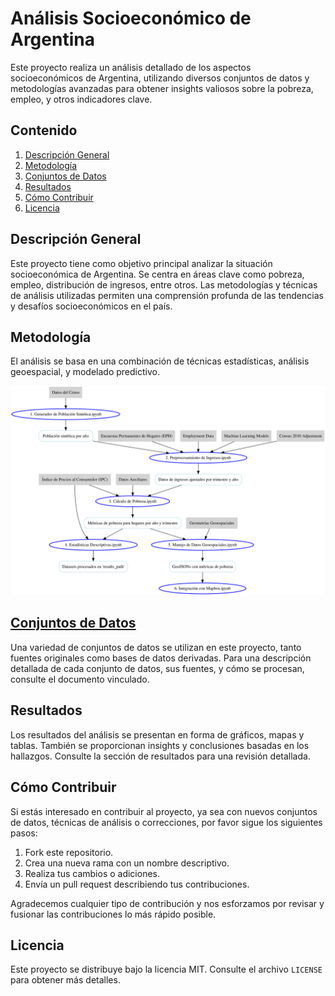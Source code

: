 
# Análisis Socioeconómico de Argentina

Este proyecto realiza un análisis detallado de los aspectos socioeconómicos de Argentina, utilizando diversos conjuntos de datos y metodologías avanzadas para obtener insights valiosos sobre la pobreza, empleo, y otros indicadores clave.

## Contenido

1. [Descripción General](#descripción-general)
2. [Metodología](#metodología)
3. [Conjuntos de Datos](docs/datasets.md)
4. [Resultados](#resultados)
5. [Cómo Contribuir](#cómo-contribuir)
6. [Licencia](#licencia)

## Descripción General

Este proyecto tiene como objetivo principal analizar la situación socioeconómica de Argentina. Se centra en áreas clave como pobreza, empleo, distribución de ingresos, entre otros. Las metodologías y técnicas de análisis utilizadas permiten una comprensión profunda de las tendencias y desafíos socioeconómicos en el país.

## Metodología

El análisis se basa en una combinación de técnicas estadísticas, análisis geoespacial, y modelado predictivo. 
<!--Para obtener detalles específicos sobre la metodología utilizada, refiérase al documento detallado [aquí](link-a-documento-metodología).-->

![Diagrama de Flujo del Proyecto](https://github.com/matuteiglesias/indice-pobreza-UBA/blob/main/images/graphviz.svg?raw=true)


## [Conjuntos de Datos](docs/data.md)

Una variedad de conjuntos de datos se utilizan en este proyecto, tanto fuentes originales como bases de datos derivadas. Para una descripción detallada de cada conjunto de datos, sus fuentes, y cómo se procesan, consulte el documento vinculado.

## Resultados

Los resultados del análisis se presentan en forma de gráficos, mapas y tablas. También se proporcionan insights y conclusiones basadas en los hallazgos. Consulte la sección de resultados para una revisión detallada.

## Cómo Contribuir

Si estás interesado en contribuir al proyecto, ya sea con nuevos conjuntos de datos, técnicas de análisis o correcciones, por favor sigue los siguientes pasos:

1. Fork este repositorio.
2. Crea una nueva rama con un nombre descriptivo.
3. Realiza tus cambios o adiciones.
4. Envía un pull request describiendo tus contribuciones.

Agradecemos cualquier tipo de contribución y nos esforzamos por revisar y fusionar las contribuciones lo más rápido posible.

## Licencia

Este proyecto se distribuye bajo la licencia MIT. Consulte el archivo `LICENSE` para obtener más detalles.

